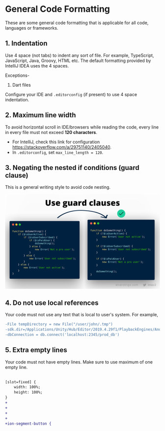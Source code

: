 # General Code Formatting

These are some general code formatting that is applicable for all code, languages or frameworks.

## 1. Indentation

Use 4 space (not tabs) to indent any sort of file. For example, TypeScript, JavaScript, Java, Groovy, HTML etc. The 
default formatting provided by IntelliJ IDEA uses the 4 spaces.

Exceptions-

1. Dart files

Configure your IDE and `.editorconfig` (if present) to use 4 space indentation.

## 2. Maximum line width

To avoid horizontal scroll in IDE/browsers while reading the code, every line in every file must not exceed **120 
characters**.

- For IntelliJ, check this link for configuration https://stackoverflow.com/a/29751140/2405040.
- In `.editorconfig`, set `max_line_length = 120`.

## 3. Negating the nested if conditions (guard clause)

This is a general writing style to avoid code nesting.

![img.png](guard-clause.png)

## 4. Do not use local references

Your code must not use any text that is local to user's system. For example,

```diff
-File tempDirectory = new File("/user/john/.tmp")
-sdk.dir=/Applications/Unity/Hub/Editor/2019.4.29f1/PlaybackEngines/AndroidPlayer/SDK
-dbConnection = db.connect('localhost:2345/prod_db')
```

## 5. Extra empty lines

Your code must not have empty lines. Make sure to use maximum of one empty line.

```diff

[slot=fixed] {
    width: 100%;
    height: 100%;
}
+
+
+
+
+ion-segment-button {
```